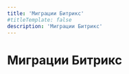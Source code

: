 ```yaml
---
title: 'Миграции Битрикс'
#titleTemplate: false
description: 'Миграции Битрикс'
---
```


# Миграции Битрикс

